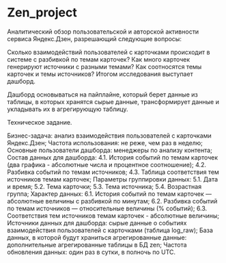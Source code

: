 # Zen_project

Аналитический обзор пользовательской и авторской активности сервиса Яндекс.Дзен, разрешающий следующие вопросы:

Сколько взаимодействий пользователей с карточками происходит в системе с разбивкой по темам карточек?
Как много карточек генерируют источники с разными темами?
Как соотносятся темы карточек и темы источников?
Итогом исследования выступает дашборд.

Дашборд основываться на пайплайне, который берет данные из таблицы, в которых хранятся сырые данные, трансформирует данные и укладывать их в агрегирующую таблицу.

Техническое задание.

Бизнес-задача: анализ взаимодействия пользователей с карточками Яндекс.Дзен;
Частота использования: не реже, чем раз в неделю;
Основные пользователи дашборда: менеджеры по анализу контента;
Состав данных для дашборда:
4.1. История событий по темам карточек (два графика - абсолютные числа и процентное соотношение);
4.2. Разбивка событий по темам источников;
4.3. Таблица соответствия тем источников темам карточек;
Параметры группировки данных:
5.1. Дата и время;
5.2. Тема карточки;
5.3. Тема источника;
5.4. Возрастная группа;
Характер данных:
6.1. История событий по темам карточек — абсолютные величины с разбивкой по минутам;
6.2. Разбивка событий по темам источников — относительные величины (% событий);
6.3. Соответствия тем источников темам карточек - абсолютные величины;
Источники данных для дашборда: cырые данные о событиях взаимодействия пользователей с карточками (таблица log_raw);
База данных, в которой будут храниться агрегированные данные: дополнительные агрегированные таблицы в БД zen;
Частота обновления данных: один раз в сутки, в полночь по UTC.

